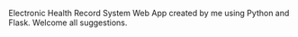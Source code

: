 Electronic Health Record System Web App created by me using Python and Flask.
Welcome all suggestions.

